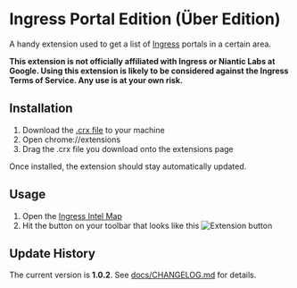 Ingress Portal Edition (Über Edition)
======================

A handy extension used to get a list of [Ingress](http://ingress.com) portals in a certain area.

**This extension is not officially affiliated with Ingress or Niantic Labs at Google. Using this extension is likely to be considered against the Ingress Terms of Service. Any use is at your own risk.**

Installation
-------------------

1. Download the [.crx file](https://raw.github.com/clamburger/ingress-portal-finder/master/build/ingress-portal-finder.crx) to your machine
2. Open chrome://extensions
3. Drag the .crx file you download onto the extensions page

Once installed, the extension should stay automatically updated.

Usage
----------------------
1. Open the [Ingress Intel Map](http://ingress.com/intel)
2. Hit the button on your toolbar that looks like this ![Extension button](https://raw.github.com/clamburger/ingress-portal-finder/master/icons/16.png)

Update History
-------------------
The current version is **1.0.2**. See [docs/CHANGELOG.md](docs/CHANGELOG.md) for details.
